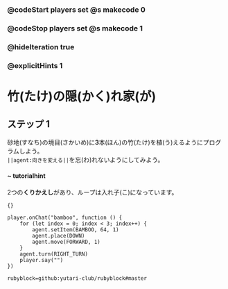 ### @codeStart players set @s makecode 0
### @codeStop players set @s makecode 1

### @hideIteration true 
### @explicitHints 1


# 竹(たけ)の隠(かく)れ家(が)

## ステップ 1
砂地(すなち)の境目(さかいめ)に**3**本(ほん)の竹(たけ)を植(う)えるようにプログラムしよう。</br>
``||agent:向きを変える||``を忘(わ)れないようにしてみよう。</br>

#### ~ tutorialhint
2つの**くりかえし**があり、ループは入れ子(こ)になっています。

```template
{}
```

```ghost
player.onChat("bamboo", function () {
    for (let index = 0; index < 3; index++) {
        agent.setItem(BAMBOO, 64, 1)
        agent.place(DOWN)
        agent.move(FORWARD, 1)
    }
    agent.turn(RIGHT_TURN)
    player.say("")
})
```

```package
rubyblock=github:yutari-club/rubyblock#master
```

